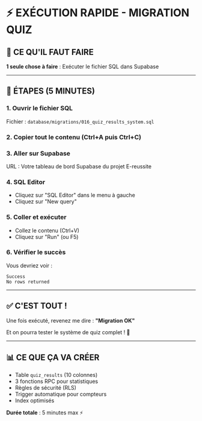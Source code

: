 # ⚡ EXÉCUTION RAPIDE - MIGRATION QUIZ

## 🎯 CE QU'IL FAUT FAIRE

**1 seule chose à faire** : Exécuter le fichier SQL dans Supabase

---

## 📍 ÉTAPES (5 MINUTES)

### 1. **Ouvrir le fichier SQL**

Fichier : `database/migrations/016_quiz_results_system.sql`

### 2. **Copier tout le contenu** (Ctrl+A puis Ctrl+C)

### 3. **Aller sur Supabase**

URL : Votre tableau de bord Supabase du projet E-reussite

### 4. **SQL Editor**

- Cliquez sur "SQL Editor" dans le menu à gauche
- Cliquez sur "New query"

### 5. **Coller et exécuter**

- Collez le contenu (Ctrl+V)
- Cliquez sur "Run" (ou F5)

### 6. **Vérifier le succès**

Vous devriez voir :
```
Success
No rows returned
```

---

## ✅ C'EST TOUT !

Une fois exécuté, revenez me dire : **"Migration OK"**

Et on pourra tester le système de quiz complet ! 🚀

---

## 📊 CE QUE ÇA VA CRÉER

- Table `quiz_results` (10 colonnes)
- 3 fonctions RPC pour statistiques
- Règles de sécurité (RLS)
- Trigger automatique pour compteurs
- Index optimisés

**Durée totale** : 5 minutes max ⚡
